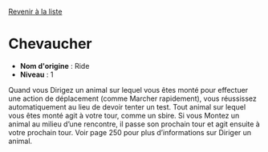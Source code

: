[Revenir à la liste](list.md)

# Chevaucher

 * **Nom d'origine** : Ride
 * **Niveau** : 1


<p>Quand vous Dirigez un animal sur lequel vous êtes monté pour effectuer une action de déplacement (comme Marcher rapidement), vous réussissez automatiquement au lieu de devoir tenter un test. Tout animal sur lequel vous êtes monté agit à votre tour, comme un sbire. Si vous Montez un animal au milieu d’une rencontre, il passe son prochain tour et agit ensuite à votre prochain tour. Voir page 250 pour plus d’informations sur Diriger un animal.</p>